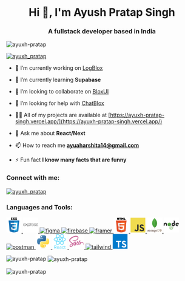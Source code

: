<h1 align="center">Hi 👋, I'm Ayush Pratap Singh</h1>
<h3 align="center">A fullstack developer based in India</h3>

<p align="left"> <img src="https://komarev.com/ghpvc/?username=ayuxh-pratap&label=Profile%20views&color=0e75b6&style=flat" alt="ayuxh-pratap" /> </p>

<p align="left"> <a href="https://twitter.com/ayuxh_pratap" target="blank"><img src="https://img.shields.io/twitter/follow/ayuxh_pratap?logo=twitter&style=for-the-badge" alt="ayuxh_pratap" /></a> </p>

- 🔭 I’m currently working on [LogBlox](https://github.com/Ayuxh-Pratap/LogBlox)

- 🌱 I’m currently learning **Supabase**

- 👯 I’m looking to collaborate on [BloxUI](https://github.com/Ayuxh-Pratap/BloxUI-Home)

- 🤝 I’m looking for help with [ChatBlox](https://github.com/Ayuxh-Pratap/ChatBlox)

- 👨‍💻 All of my projects are available at [https://ayuxh-pratap-singh.vercel.app/](https://ayuxh-pratap-singh.vercel.app/)

- 💬 Ask me about **React/Next**

- 📫 How to reach me **ayuaharshita14@gmail.com**

- ⚡ Fun fact **I know many facts that are funny**

<h3 align="left">Connect with me:</h3>
<p align="left">
<a href="https://twitter.com/ayuxh_pratap" target="blank"><img align="center" src="https://raw.githubusercontent.com/rahuldkjain/github-profile-readme-generator/master/src/images/icons/Social/twitter.svg" alt="ayuxh_pratap" height="30" width="40" /></a>
</p>

<h3 align="left">Languages and Tools:</h3>
<p align="left"> <a href="https://www.w3schools.com/css/" target="_blank" rel="noreferrer"> <img src="https://raw.githubusercontent.com/devicons/devicon/master/icons/css3/css3-original-wordmark.svg" alt="css3" width="40" height="40"/> </a> <a href="https://expressjs.com" target="_blank" rel="noreferrer"> <img src="https://raw.githubusercontent.com/devicons/devicon/master/icons/express/express-original-wordmark.svg" alt="express" width="40" height="40"/> </a> <a href="https://www.figma.com/" target="_blank" rel="noreferrer"> <img src="https://www.vectorlogo.zone/logos/figma/figma-icon.svg" alt="figma" width="40" height="40"/> </a> <a href="https://firebase.google.com/" target="_blank" rel="noreferrer"> <img src="https://www.vectorlogo.zone/logos/firebase/firebase-icon.svg" alt="firebase" width="40" height="40"/> </a> <a href="https://www.framer.com/" target="_blank" rel="noreferrer"> <img src="https://www.vectorlogo.zone/logos/framer/framer-icon.svg" alt="framer" width="40" height="40"/> </a> <a href="https://www.w3.org/html/" target="_blank" rel="noreferrer"> <img src="https://raw.githubusercontent.com/devicons/devicon/master/icons/html5/html5-original-wordmark.svg" alt="html5" width="40" height="40"/> </a> <a href="https://developer.mozilla.org/en-US/docs/Web/JavaScript" target="_blank" rel="noreferrer"> <img src="https://raw.githubusercontent.com/devicons/devicon/master/icons/javascript/javascript-original.svg" alt="javascript" width="40" height="40"/> </a> <a href="https://www.mongodb.com/" target="_blank" rel="noreferrer"> <img src="https://raw.githubusercontent.com/devicons/devicon/master/icons/mongodb/mongodb-original-wordmark.svg" alt="mongodb" width="40" height="40"/> </a> <a href="https://nodejs.org" target="_blank" rel="noreferrer"> <img src="https://raw.githubusercontent.com/devicons/devicon/master/icons/nodejs/nodejs-original-wordmark.svg" alt="nodejs" width="40" height="40"/> </a> <a href="https://postman.com" target="_blank" rel="noreferrer"> <img src="https://www.vectorlogo.zone/logos/getpostman/getpostman-icon.svg" alt="postman" width="40" height="40"/> </a> <a href="https://www.python.org" target="_blank" rel="noreferrer"> <img src="https://raw.githubusercontent.com/devicons/devicon/master/icons/python/python-original.svg" alt="python" width="40" height="40"/> </a> <a href="https://reactjs.org/" target="_blank" rel="noreferrer"> <img src="https://raw.githubusercontent.com/devicons/devicon/master/icons/react/react-original-wordmark.svg" alt="react" width="40" height="40"/> </a> <a href="https://sass-lang.com" target="_blank" rel="noreferrer"> <img src="https://raw.githubusercontent.com/devicons/devicon/master/icons/sass/sass-original.svg" alt="sass" width="40" height="40"/> </a> <a href="https://tailwindcss.com/" target="_blank" rel="noreferrer"> <img src="https://www.vectorlogo.zone/logos/tailwindcss/tailwindcss-icon.svg" alt="tailwind" width="40" height="40"/> </a> <a href="https://www.typescriptlang.org/" target="_blank" rel="noreferrer"> <img src="https://raw.githubusercontent.com/devicons/devicon/master/icons/typescript/typescript-original.svg" alt="typescript" width="40" height="40"/> </a> </p>

<p><img align="left" src="https://github-readme-stats.vercel.app/api/top-langs?username=ayuxh-pratap&show_icons=true&locale=en&layout=compact" alt="ayuxh-pratap" /></p>

<p>&nbsp;<img align="center" src="https://github-readme-stats.vercel.app/api?username=ayuxh-pratap&show_icons=true&locale=en" alt="ayuxh-pratap" /></p>

<p><img align="center" src="https://github-readme-streak-stats.herokuapp.com/?user=ayuxh-pratap&" alt="ayuxh-pratap" /></p>
